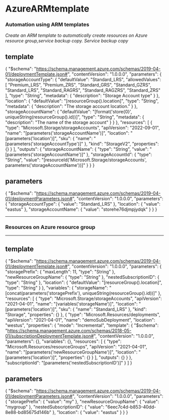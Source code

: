   # **AzureARMtemplate**
  
### Automation using ARM templates
*Create an ARM template to automatically create resources on Azure resource group,service backup copy.
Service backup copy*
## **template**
{
    "$schema": "https://schema.management.azure.com/schemas/2019-04-01/deploymentTemplate.json#",
    "contentVersion": "1.0.0.0",
    "parameters": {
        "storageAccountType": {
            "defaultValue": "Standard_LRS",
            "allowedValues": [
                "Premium_LRS",
                "Premium_ZRS",
                "Standard_GRS",
                "Standard_GZRS",
                "Standard_LRS",
                "Standard_RAGRS",
                "Standard_RAGZRS",
                "Standard_ZRS"
            ],
            "type": "String",
            "metadata": {
                "description": "Storage Account type"
            }
        },
        "location": {
            "defaultValue": "[resourceGroup().location]",
            "type": "String",
            "metadata": {
                "description": "The storage account location."
            }
        },
        "storageAccountName": {
            "defaultValue": "[format('store{0}', uniqueString(resourceGroup().id))]",
            "type": "String",
            "metadata": {
                "description": "The name of the storage account"
            }
        }
    },
    "resources": [
        {
            "type": "Microsoft.Storage/storageAccounts",
            "apiVersion": "2022-09-01",
            "name": "[parameters('storageAccountName')]",
            "location": "[parameters('location')]",
            "sku": {
                "name": "[parameters('storageAccountType')]"
            },
            "kind": "StorageV2",
            "properties": {}
        }
    ],
    "outputs": {
        "storageAccountName": {
            "type": "String",
            "value": "[parameters('storageAccountName')]"
        },
        "storageAccountId": {
            "type": "String",
            "value": "[resourceId('Microsoft.Storage/storageAccounts', parameters('storageAccountName'))]"
        }
    }
}

## **parameters**

{
  "$schema": "https://schema.management.azure.com/schemas/2019-04-01/deploymentParameters.json#",
  "contentVersion": "1.0.0.0",
  "parameters": {
    "storageAccountType": {
      "value": "Standard_LRS"
    },
    "location": {
      "value": "eastus"
    },
    "storageAccountName": {
      "value": "storehe76djmpjydqk"
    }
  }
}
___
### **Resources on Azure resource group**
___
## **template**

{
    "$schema": "https://schema.management.azure.com/schemas/2019-04-01/deploymentTemplate.json#",
    "contentVersion": "1.0.0.0",
    "parameters": {
        "storagePrefix": {
            "maxLength": 11,
            "type": "String"
        },
        "newResourceGroupName": {
            "type": "String"
        },
        "nestedSubscriptionID": {
            "type": "String"
        },
        "location": {
            "defaultValue": "[resourceGroup().location]",
            "type": "String"
        }
    },
    "variables": {
        "storageName": "[concat(parameters('storagePrefix'), uniqueString(resourceGroup().id))]"
    },
    "resources": [
        {
            "type": "Microsoft.Storage/storageAccounts",
            "apiVersion": "2021-04-01",
            "name": "[variables('storageName')]",
            "location": "[parameters('location')]",
            "sku": {
                "name": "Standard_LRS"
            },
            "kind": "Storage",
            "properties": {}
        },
        {
            "type": "Microsoft.Resources/deployments",
            "apiVersion": "2021-04-01",
            "name": "demoSubDeployment",
            "location": "westus",
            "properties": {
                "mode": "Incremental",
                "template": {
                    "$schema": "https://schema.management.azure.com/schemas/2018-05-01/subscriptionDeploymentTemplate.json#",
                    "contentVersion": "1.0.0.0",
                    "parameters": {},
                    "variables": {},
                    "resources": [
                        {
                            "type": "Microsoft.Resources/resourceGroups",
                            "apiVersion": "2021-04-01",
                            "name": "[parameters('newResourceGroupName')]",
                            "location": "[parameters('location')]",
                            "properties": {}
                        }
                    ],
                    "outputs": {}
                }
            },
            "subscriptionId": "[parameters('nestedSubscriptionID')]"
        }
    ]
}

## **parameters**

{
  "$schema": "https://schema.management.azure.com/schemas/2019-04-01/deploymentParameters.json#",
  "contentVersion": "1.0.0.0",
  "parameters": {
    "storagePrefix": {
      "value": "my"
    },
    "newResourceGroupName": {
      "value": "mygroup"
    },
    "nestedSubscriptionID": {
      "value": "6eec7c4d-b853-40dd-8e88-bd85675d146b"
    },
    "location": {
      "value": "eastus"
    }
  }
}
